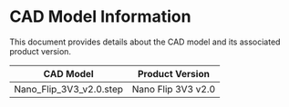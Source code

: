 # CAD Model Information

This document provides details about the CAD model and its associated product version.

| CAD Model               | Product Version    |
|-------------------------|--------------------|
| Nano_Flip_3V3_v2.0.step | Nano Flip 3V3 v2.0 |